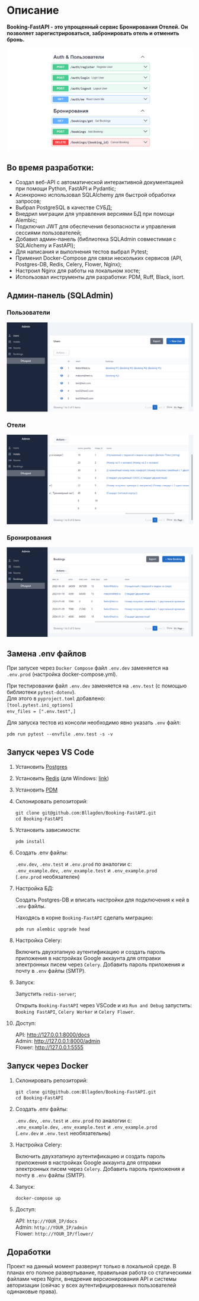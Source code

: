 # Описание
**Booking-FastAPI - это упрощенный сервис Бронирования Отелей. Он позволяет зарегистрироваться, забронировать отель и отменить бронь.**

![](documentation_images/docs_base.png)

## Во время разработки:
-	Создал веб-API с автоматической интерактивной документацией при помощи Python, FastAPI и Pydantic;
-	Асинхронно использовал SQLAlchemy для быстрой обработки запросов;
-	Выбрал PostgreSQL в качестве СУБД;
-	Внедрил миграции для управления версиями БД при помощи Alembic;
-	Подключил JWT для обеспечения безопасности и управления сессиями пользователей;
-	Добавил админ-панель (библиотека SQLAdmin совместимая с SQLAlchemy и FastAPI);
-	Для написания и выполнения тестов выбрал Pytest;
-	Применил Docker-Compose для связи нескольких сервисов (API, Postgres-DB, Redis, Celery, Flower, Nginx);
-	Настроил Nginx для работы на локальном хосте;
-	Использовал инструменты для разработки: PDM, Ruff, Black, isort.

## Админ-панель (SQLAdmin)

### Пользователи
![](documentation_images/admin_1_users.png)

### Отели
![](documentation_images/admin_2_hotels.png)

### Бронирования
![](documentation_images/admin_3_bookings.png)

## Замена .env файлов
При запуске через `Docker Compose` файл `.env.dev` заменяется на `.env.prod` (настройка docker-compose.yml).

При тестировании файл `.env.dev` заменяется на `.env.test` (с помощью библиотеки `pytest-dotenv`).
<br />
Для этого в `pyproject.toml` добавлено:
<br />
`[tool.pytest.ini_options]`
<br />
`env_files = [".env.test",]`

Для запуска тестов из консоли необходимо явно указать `.env` файл:
```
pdm run pytest --envfile .env.test -s -v
```

## Запуск через VS Code
1) Установить [Postgres](https://www.postgresql.org/)

2) Установить [Redis](https://redis.io/)
(для Windows: [link](https://github.com/tporadowski/redis/releases/))

3) Установить [PDM](https://pdm-project.org/latest/)

4) Склонировать репозиторий:
    ```
    git clone git@github.com:Bllagden/Booking-FastAPI.git
    cd Booking-FastAPI
    ```

5) Установить зависимости:
    ```
    pdm install
    ```

6) Создать .env файлы:
    
    `.env.dev`, `.env.test` и `.env.prod` по аналогии с:
    <br />
    `.env_example.dev`, `.env_example.test` и `.env_example.prod`
    <br />
    (`.env.prod` необязателен)

7) Настройка БД:
    
    Создать Postgres-DB и вписать настройки для подключения к ней в `.env` файлы.
    
    Находясь в корне `Booking-FastAPI` сделать миграцию:
    <br />
    ```
    pdm run alembic upgrade head
    ```

8) Настройка Celery:

    Включить двухэтапную аутентификацию и создать пароль приложения в настройках Google аккаунта для отправки электронных писем через `Celery`. Добавить пароль приложения и почту в `.env` файлы (SMTP).
    
9) Запуск:
    
    Запустить `redis-server`;
    
    Открыть `Booking-FastAPI` через VSCode и из `Run and Debug` запустить:
    <br />
    `Booking FastAPI`, `Celery Worker` и `Celery Flower`.


10) Доступ:
    
    API: http://127.0.0.1:8000/docs
    <br />
    Admin: http://127.0.0.1:8000/admin
    <br />
    Flower: http://127.0.0.1:5555

## Запуск через Docker
1) Склонировать репозиторий:
    ```
    git clone git@github.com:Bllagden/Booking-FastAPI.git
    cd Booking-FastAPI
    ```

2) Создать .env файлы:
    
    `.env.dev`, `.env.test` и `.env.prod` по аналогии с:
    <br />
    `.env_example.dev`, `.env_example.test` и `.env_example.prod`
    <br />
    (`.env.dev` и `.env.test` необязательны)
    
3) Настройка Celery:

    Включить двухэтапную аутентификацию и создать пароль приложения в настройках Google аккаунта для отправки электронных писем через `Celery`. Добавить пароль приложения и почту в `.env` файлы (SMTP).
    
4) Запуск:
    ```
    docker-compose up
    ```

5) Доступ:
    
    API: `http://YOUR_IP/docs`
    <br />
    Admin: `http://YOUR_IP/admin`
    <br />
    Flower: `http://YOUR_IP/flower/`


## Доработки
Проект на данный момент развернут только в локальной среде. В планах его полное развертывание, правильная работа со статическими файлами через Nginx, внедрение версионирования API и системы авторизации (сейчас у всех аутентифицированных пользователей одинаковые права).